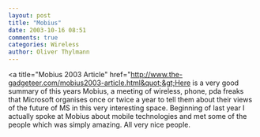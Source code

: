 ```yaml
---
layout: post
title: "Mobius"
date: 2003-10-16 08:51
comments: true
categories: Wireless
author: Oliver Thylmann
---
```



&lt;a title=&quot;Mobius 2003 Article&quot; href=&quot;http://www.the-gadgeteer.com/mobius2003-article.html&quot;&gt;Here is a very good summary of this years Mobius, a meeting of wireless, phone, pda freaks that Microsoft organises once or twice a year to tell them about their views of the future of MS in this very interesting space. Beginning of last year I actually spoke at Mobius about mobile technologies and met some of the people which was simply amazing. All very nice people.



